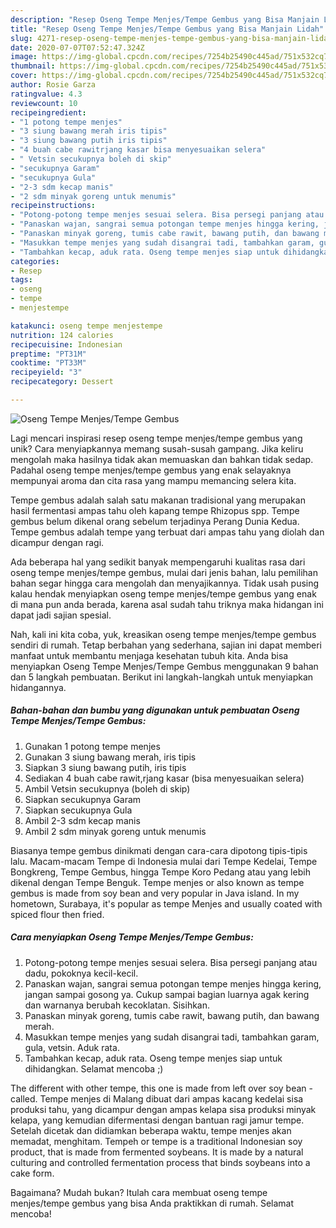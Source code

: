 ```yaml
---
description: "Resep Oseng Tempe Menjes/Tempe Gembus yang Bisa Manjain Lidah"
title: "Resep Oseng Tempe Menjes/Tempe Gembus yang Bisa Manjain Lidah"
slug: 4271-resep-oseng-tempe-menjes-tempe-gembus-yang-bisa-manjain-lidah
date: 2020-07-07T07:52:47.324Z
image: https://img-global.cpcdn.com/recipes/7254b25490c445ad/751x532cq70/oseng-tempe-menjestempe-gembus-foto-resep-utama.jpg
thumbnail: https://img-global.cpcdn.com/recipes/7254b25490c445ad/751x532cq70/oseng-tempe-menjestempe-gembus-foto-resep-utama.jpg
cover: https://img-global.cpcdn.com/recipes/7254b25490c445ad/751x532cq70/oseng-tempe-menjestempe-gembus-foto-resep-utama.jpg
author: Rosie Garza
ratingvalue: 4.3
reviewcount: 10
recipeingredient:
- "1 potong tempe menjes"
- "3 siung bawang merah iris tipis"
- "3 siung bawang putih iris tipis"
- "4 buah cabe rawitrjang kasar bisa menyesuaikan selera"
- " Vetsin secukupnya boleh di skip"
- "secukupnya Garam"
- "secukupnya Gula"
- "2-3 sdm kecap manis"
- "2 sdm minyak goreng untuk menumis"
recipeinstructions:
- "Potong-potong tempe menjes sesuai selera. Bisa persegi panjang atau dadu, pokoknya kecil-kecil."
- "Panaskan wajan, sangrai semua potongan tempe menjes hingga kering, jangan sampai gosong ya. Cukup sampai bagian luarnya agak kering dan warnanya berubah kecoklatan. Sisihkan."
- "Panaskan minyak goreng, tumis cabe rawit, bawang putih, dan bawang merah."
- "Masukkan tempe menjes yang sudah disangrai tadi, tambahkan garam, gula, vetsin. Aduk rata."
- "Tambahkan kecap, aduk rata. Oseng tempe menjes siap untuk dihidangkan. Selamat mencoba ;)"
categories:
- Resep
tags:
- oseng
- tempe
- menjestempe

katakunci: oseng tempe menjestempe 
nutrition: 124 calories
recipecuisine: Indonesian
preptime: "PT31M"
cooktime: "PT33M"
recipeyield: "3"
recipecategory: Dessert

---
```



![Oseng Tempe Menjes/Tempe Gembus](https://img-global.cpcdn.com/recipes/7254b25490c445ad/751x532cq70/oseng-tempe-menjestempe-gembus-foto-resep-utama.jpg)

Lagi mencari inspirasi resep oseng tempe menjes/tempe gembus yang unik? Cara menyiapkannya memang susah-susah gampang. Jika keliru mengolah maka hasilnya tidak akan memuaskan dan bahkan tidak sedap. Padahal oseng tempe menjes/tempe gembus yang enak selayaknya mempunyai aroma dan cita rasa yang mampu memancing selera kita.

Tempe gembus adalah salah satu makanan tradisional yang merupakan hasil fermentasi ampas tahu oleh kapang tempe Rhizopus spp. Tempe gembus belum dikenal orang sebelum terjadinya Perang Dunia Kedua. Tempe gembus adalah tempe yang terbuat dari ampas tahu yang diolah dan dicampur dengan ragi.

Ada beberapa hal yang sedikit banyak mempengaruhi kualitas rasa dari oseng tempe menjes/tempe gembus, mulai dari jenis bahan, lalu pemilihan bahan segar hingga cara mengolah dan menyajikannya. Tidak usah pusing kalau hendak menyiapkan oseng tempe menjes/tempe gembus yang enak di mana pun anda berada, karena asal sudah tahu triknya maka hidangan ini dapat jadi sajian spesial.


Nah, kali ini kita coba, yuk, kreasikan oseng tempe menjes/tempe gembus sendiri di rumah. Tetap berbahan yang sederhana, sajian ini dapat memberi manfaat untuk membantu menjaga kesehatan tubuh kita. Anda bisa menyiapkan Oseng Tempe Menjes/Tempe Gembus menggunakan 9 bahan dan 5 langkah pembuatan. Berikut ini langkah-langkah untuk menyiapkan hidangannya.

<!--inarticleads1-->

##### Bahan-bahan dan bumbu yang digunakan untuk pembuatan Oseng Tempe Menjes/Tempe Gembus:

1. Gunakan 1 potong tempe menjes
1. Gunakan 3 siung bawang merah, iris tipis
1. Siapkan 3 siung bawang putih, iris tipis
1. Sediakan 4 buah cabe rawit,rjang kasar (bisa menyesuaikan selera)
1. Ambil  Vetsin secukupnya (boleh di skip)
1. Siapkan secukupnya Garam
1. Siapkan secukupnya Gula
1. Ambil 2-3 sdm kecap manis
1. Ambil 2 sdm minyak goreng untuk menumis


Biasanya tempe gembus dinikmati dengan cara-cara dipotong tipis-tipis lalu. Macam-macam Tempe di Indonesia mulai dari Tempe Kedelai, Tempe Bongkreng, Tempe Gembus, hingga Tempe Koro Pedang atau yang lebih dikenal dengan Tempe Benguk. Tempe menjes or also known as tempe gembus is made from soy bean and very popular in Java island. In my hometown, Surabaya, it&#39;s popular as tempe Menjes and usually coated with spiced flour then fried. 

<!--inarticleads2-->

##### Cara menyiapkan Oseng Tempe Menjes/Tempe Gembus:

1. Potong-potong tempe menjes sesuai selera. Bisa persegi panjang atau dadu, pokoknya kecil-kecil.
1. Panaskan wajan, sangrai semua potongan tempe menjes hingga kering, jangan sampai gosong ya. Cukup sampai bagian luarnya agak kering dan warnanya berubah kecoklatan. Sisihkan.
1. Panaskan minyak goreng, tumis cabe rawit, bawang putih, dan bawang merah.
1. Masukkan tempe menjes yang sudah disangrai tadi, tambahkan garam, gula, vetsin. Aduk rata.
1. Tambahkan kecap, aduk rata. Oseng tempe menjes siap untuk dihidangkan. Selamat mencoba ;)


The different with other tempe, this one is made from left over soy bean - called. Tempe menjes di Malang dibuat dari ampas kacang kedelai sisa produksi tahu, yang dicampur dengan ampas kelapa sisa produksi minyak kelapa, yang kemudian difermentasi dengan bantuan ragi jamur tempe. Setelah dicetak dan didiamkan beberapa waktu, tempe menjes akan memadat, menghitam. Tempeh or tempe is a traditional Indonesian soy product, that is made from fermented soybeans. It is made by a natural culturing and controlled fermentation process that binds soybeans into a cake form. 

Bagaimana? Mudah bukan? Itulah cara membuat oseng tempe menjes/tempe gembus yang bisa Anda praktikkan di rumah. Selamat mencoba!
